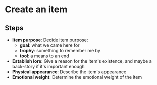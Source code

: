 # Create an item

## Steps

- **Item purpose**: Decide item purpose: 
  - **goal**: what we came here for
  - **trophy**: something to remember me by
  - **tool**: a means to an end
- **Establish lore**: Give a reason for the item's existence, and maybe a back-story if it's important enough
- **Physical appearance**: Describe the item's appearance
- **Emotional weight**: Determine the emotional weight of the item